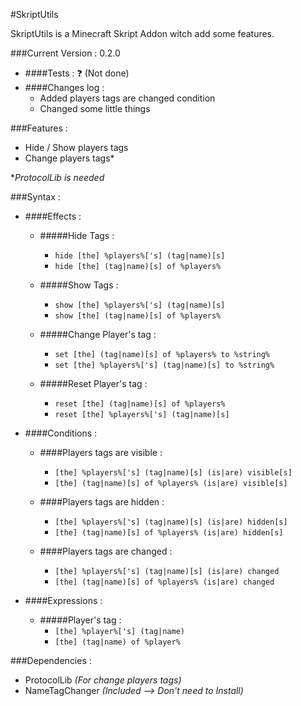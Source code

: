#SkriptUtils

SkriptUtils is a Minecraft Skript Addon witch add some features.

###Current Version : 0.2.0
  - ####Tests : ❓ (Not done)
  - ####Changes log :
    - Added players tags are changed condition
    - Changed some little things

###Features :
- Hide / Show players tags
- Change players tags*

**ProtocolLib is needed*

###Syntax :

- ####Effects :

  - #####Hide Tags :
    - ``hide [the] %players%['s] (tag|name)[s]``
    - ``hide [the] (tag|name)[s] of %players%``

  - #####Show Tags :
    - ``show [the] %players%['s] (tag|name)[s]``
    - ``show [the] (tag|name)[s] of %players%``
  
  - #####Change Player's tag :
    - ``set [the] (tag|name)[s] of %players% to %string%``
    - ``set [the] %players%['s] (tag|name)[s] to %string%``
  
  - #####Reset Player's tag :
    - ``reset [the] (tag|name)[s] of %players%``
    - ``reset [the] %players%['s] (tag|name)[s]``
    
- ####Conditions :
  
  - ####Players tags are visible :
    - ``[the] %players%['s] (tag|name)[s] (is|are) visible[s]``
    - ``[the] (tag|name)[s] of %players% (is|are) visible[s]``
    
  - ####Players tags are hidden :
    - ``[the] %players%['s] (tag|name)[s] (is|are) hidden[s]``
    - ``[the] (tag|name)[s] of %players% (is|are) hidden[s]``
    
  - ####Players tags are changed :
    - ``[the] %players%['s] (tag|name)[s] (is|are) changed``
    - ``[the] (tag|name)[s] of %players% (is|are) changed``
    
- ####Expressions :

  - #####Player's tag :
    - ``[the] %player%['s] (tag|name)``
    - ``[the] (tag|name) of %player%``


###Dependencies :
- ProtocolLib *(For change players tags)*
- NameTagChanger *(Included --> Don't need to Install)*

